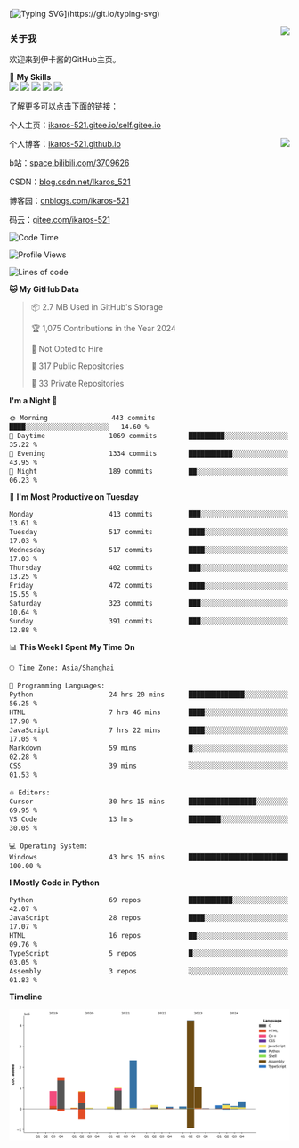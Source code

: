 [![Typing SVG](https://readme-typing-svg.herokuapp.com?size=25&duration=3000&color=8C43EA&vCenter=true&width=200&height=40&lines=Hi+Welcome+%F0%9F%91%8B%F0%9F%8F%BB;I'm+Love丶伊卡洛斯~~)](https://git.io/typing-svg)

<a href="#">
  <img align="right" src="https://github-readme-stats.vercel.app/api?username=Ikaros-521&count_private=true&show_icons=true&bg_color=15,f2f7fd,E0EAFC" />
</a>

### 关于我

欢迎来到伊卡酱的GitHub主页。

🌟 **My Skills**  
![](https://img.shields.io/badge/-C-A8B9CC?style=flat-square&logo=C&logoColor=fff)
![](https://img.shields.io/badge/-Python-3776AB?style=flat-square&logo=Python&logoColor=fff)
![](https://img.shields.io/badge/-JavaScript-F7DF1E?style=flat-square&logo=JavaScript&logoColor=fff)
![](https://img.shields.io/badge/-C++-00599C?style=flat-square&logo=Cpp&logoColor=fff)
![](https://img.shields.io/badge/-Linux-000000?style=flat-square&logo=Linux&logoColor=fff)

了解更多可以点击下面的链接：  

个人主页：[ikaros-521.gitee.io/self.gitee.io](https://ikaros-521.gitee.io/self.gitee.io/)  

<img align='right' src="https://github.com/Ikaros-521/Ikaros-521/assets/40910637/3a5e50bc-91dc-4aa5-b7a0-8b27ad1c2b33" height="330">

个人博客：[ikaros-521.github.io](https://ikaros-521.github.io/)  

b站：[space.bilibili.com/3709626](https://space.bilibili.com/3709626)  

CSDN：[blog.csdn.net/Ikaros_521](https://blog.csdn.net/Ikaros_521)  

博客园：[cnblogs.com/ikaros-521](https://www.cnblogs.com/ikaros-521)  

码云：[gitee.com/ikaros-521](https://gitee.com/ikaros-521)  


<!--START_SECTION:waka-->
![Code Time](http://img.shields.io/badge/Code%20Time-2%2C097%20hrs%2018%20mins-blue)

![Profile Views](http://img.shields.io/badge/Profile%20Views-2-blue)

![Lines of code](https://img.shields.io/badge/From%20Hello%20World%20I%27ve%20Written-13.3%20million%20lines%20of%20code-blue)

**🐱 My GitHub Data** 

> 📦 2.7 MB Used in GitHub's Storage 
 > 
> 🏆 1,075 Contributions in the Year 2024
 > 
> 🚫 Not Opted to Hire
 > 
> 📜 317 Public Repositories 
 > 
> 🔑 33 Private Repositories 
 > 
**I'm a Night 🦉** 

```text
🌞 Morning                443 commits         ████░░░░░░░░░░░░░░░░░░░░░   14.60 % 
🌆 Daytime                1069 commits        █████████░░░░░░░░░░░░░░░░   35.22 % 
🌃 Evening                1334 commits        ███████████░░░░░░░░░░░░░░   43.95 % 
🌙 Night                  189 commits         ██░░░░░░░░░░░░░░░░░░░░░░░   06.23 % 
```
📅 **I'm Most Productive on Tuesday** 

```text
Monday                   413 commits         ███░░░░░░░░░░░░░░░░░░░░░░   13.61 % 
Tuesday                  517 commits         ████░░░░░░░░░░░░░░░░░░░░░   17.03 % 
Wednesday                517 commits         ████░░░░░░░░░░░░░░░░░░░░░   17.03 % 
Thursday                 402 commits         ███░░░░░░░░░░░░░░░░░░░░░░   13.25 % 
Friday                   472 commits         ████░░░░░░░░░░░░░░░░░░░░░   15.55 % 
Saturday                 323 commits         ███░░░░░░░░░░░░░░░░░░░░░░   10.64 % 
Sunday                   391 commits         ███░░░░░░░░░░░░░░░░░░░░░░   12.88 % 
```


📊 **This Week I Spent My Time On** 

```text
🕑︎ Time Zone: Asia/Shanghai

💬 Programming Languages: 
Python                   24 hrs 20 mins      ██████████████░░░░░░░░░░░   56.25 % 
HTML                     7 hrs 46 mins       ████░░░░░░░░░░░░░░░░░░░░░   17.98 % 
JavaScript               7 hrs 22 mins       ████░░░░░░░░░░░░░░░░░░░░░   17.05 % 
Markdown                 59 mins             █░░░░░░░░░░░░░░░░░░░░░░░░   02.28 % 
CSS                      39 mins             ░░░░░░░░░░░░░░░░░░░░░░░░░   01.53 % 

🔥 Editors: 
Cursor                   30 hrs 15 mins      █████████████████░░░░░░░░   69.95 % 
VS Code                  13 hrs              ████████░░░░░░░░░░░░░░░░░   30.05 % 

💻 Operating System: 
Windows                  43 hrs 15 mins      █████████████████████████   100.00 % 
```

**I Mostly Code in Python** 

```text
Python                   69 repos            ███████████░░░░░░░░░░░░░░   42.07 % 
JavaScript               28 repos            ████░░░░░░░░░░░░░░░░░░░░░   17.07 % 
HTML                     16 repos            ██░░░░░░░░░░░░░░░░░░░░░░░   09.76 % 
TypeScript               5 repos             █░░░░░░░░░░░░░░░░░░░░░░░░   03.05 % 
Assembly                 3 repos             ░░░░░░░░░░░░░░░░░░░░░░░░░   01.83 % 
```



**Timeline**

![Lines of Code chart](https://raw.githubusercontent.com/Ikaros-521/Ikaros-521/main/assets/bar_graph.png)


<!--END_SECTION:waka-->


<!--
**Ikaros-521/Ikaros-521** is a ✨ _special_ ✨ repository because its `README.md` (this file) appears on your GitHub profile.

Here are some ideas to get you started:

- 🔭 I’m currently working on ...
- 🌱 I’m currently learning ...
- 👯 I’m looking to collaborate on ...
- 🤔 I’m looking for help with ...
- 💬 Ask me about ...
- 📫 How to reach me: ...
- 😄 Pronouns: ...
- ⚡ Fun fact: ...
-->
